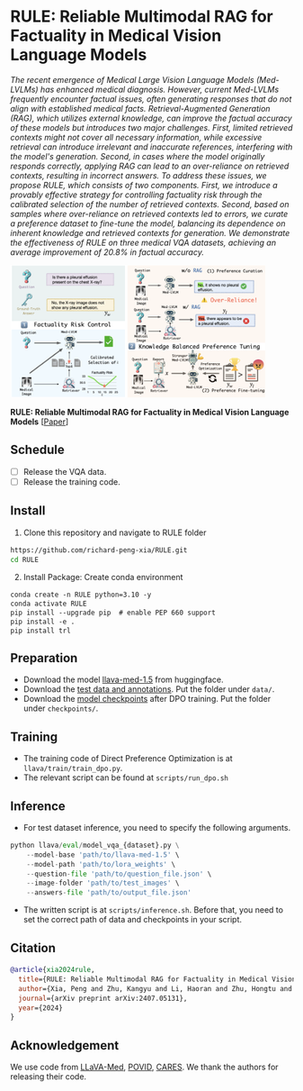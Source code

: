 # RULE: Reliable Multimodal RAG for Factuality in Medical Vision Language Models

*The recent emergence of Medical Large Vision Language Models (Med-LVLMs) has enhanced medical diagnosis. However, current Med-LVLMs frequently encounter factual issues, often generating responses that do not align with established medical facts. Retrieval-Augmented Generation (RAG), which utilizes external knowledge, can improve the factual accuracy of these models but introduces two major challenges. First, limited retrieved contexts might not cover all necessary information, while excessive retrieval can introduce irrelevant and inaccurate references, interfering with the model's generation. Second, in cases where the model originally responds correctly, applying RAG can lead to an over-reliance on retrieved contexts, resulting in incorrect answers. To address these issues, we propose RULE, which consists of two components. First, we introduce a provably effective strategy for controlling factuality risk through the calibrated selection of the number of retrieved contexts. Second, based on samples where over-reliance on retrieved contexts led to errors, we curate a preference dataset to fine-tune the model, balancing its dependence on inherent knowledge and retrieved contexts for generation. We demonstrate the effectiveness of RULE on three medical VQA datasets, achieving an average improvement of 20.8% in factual accuracy.*

<div align=left>
<img src=asset/logo.png width=90% />
</div>

**RULE: Reliable Multimodal RAG for Factuality in Medical Vision Language Models** [[Paper](https://arxiv.org/abs/2407.05131)] <br>

## Schedule

+ [ ] Release the VQA data.
+ [ ] Release the training code.

## Install
1. Clone this repository and navigate to RULE folder
```bash
https://github.com/richard-peng-xia/RULE.git
cd RULE
```

2. Install Package: Create conda environment

```Shell
conda create -n RULE python=3.10 -y
conda activate RULE
pip install --upgrade pip  # enable PEP 660 support
pip install -e .
pip install trl
```

## Preparation
- Download the model [llava-med-1.5](https://huggingface.co/microsoft/llava-med-v1.5-mistral-7b) from huggingface.
- Download the [test data and annotations](https://huggingface.co/datasets/zky11235/test_data). Put the folder under `data/`.
- Download the [model checkpoints](https://huggingface.co/zky11235/dpo_checkpoints) after DPO training. Put the folder under `checkpoints/`.
## Training
- The training code of Direct Preference Optimization is at `llava/train/train_dpo.py`. 
- The relevant script can be found at `scripts/run_dpo.sh`


## Inference

- For test dataset inference, you need to specify the following arguments.
```python
python llava/eval/model_vqa_{dataset}.py \
    --model-base 'path/to/llava-med-1.5' \
    --model-path 'path/to/lora_weights' \
    --question-file 'path/to/question_file.json' \
    --image-folder 'path/to/test_images' \
    --answers-file 'path/to/output_file.json'
```
- The written script is at `scripts/inference.sh`. Before that, you need to set the correct path of data and checkpoints in your script.

## Citation

```bibtex
@article{xia2024rule,
  title={RULE: Reliable Multimodal RAG for Factuality in Medical Vision Language Models},
  author={Xia, Peng and Zhu, Kangyu and Li, Haoran and Zhu, Hongtu and Li, Yun and Li, Gang and Zhang, Linjun and Yao, Huaxiu},
  journal={arXiv preprint arXiv:2407.05131},
  year={2024}
}
```

## Acknowledgement
We use code from [LLaVA-Med](https://github.com/microsoft/LLaVA-Med), [POVID](https://github.com/YiyangZhou/POVID), [CARES](https://github.com/richard-peng-xia/CARES). We thank the authors for releasing their code.